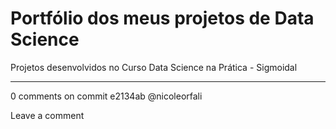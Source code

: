 # Portfólio dos meus projetos de Data Science

Projetos desenvolvidos no Curso Data Science na Prática - Sigmoidal


---




0 comments on commit e2134ab
@nicoleorfali
 
 
Leave a comment
